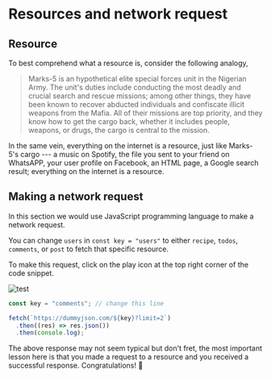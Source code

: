 # Resources and network request

## Resource

To best comprehend what a resource is, consider the following analogy,

> Marks-5 is an hypothetical elite special forces unit in the Nigerian Army. The
> unit's duties include conducting the most deadly and crucial search and rescue
> missions; among other things, they have been known to recover abducted
> individuals and confiscate illicit weapons from the Mafia. All of their
> missions are top priority, and they know how to get the cargo back, whether it
> includes people, weapons, or drugs, the cargo is central to the mission.

In the same vein, everything on the internet is a resource, just like Marks-5's
cargo --- a music on Spotify, the file you sent to your friend on WhatsAPP, your
user profile on Facebook, an HTML page, a Google search result; everything on
the internet is a resource.

## Making a network request

In this section we would use JavaScript programming language to make a network
request.

You can change `users` in `const key = "users"` to either `recipe`, `todos`,
`comments`, or `post` to fetch that specific resource.

To make this request, click on the play icon at the top right corner of the code
snippet.

![test](../assets/network_request.png)

```javascript
const key = "comments"; // change this line

fetch(`https://dummyjson.com/${key}?limit=2`)
  .then((res) => res.json())
  .then(console.log);
```

The above response may not seem typical but don't fret, the most important
lesson here is that you made a request to a resource and you received a
successful response. Congratulations! 🎉
